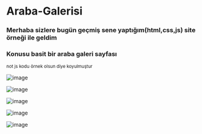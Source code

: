 # Araba-Galerisi
<h3> Merhaba sizlere bugün geçmiş sene yaptığım(html,css,js) site örneği ile geldim </h3>
<p><h3>Konusu basit bir araba galeri sayfası</h3></p>
<sup>not js kodu örnek olsun diye koyulmuştur</sup>

![image](https://github.com/EmreInanc/Araba-Galerisi/assets/169296203/b3566347-8d2e-449f-acd1-abc212baa2ac)


![image](https://github.com/EmreInanc/Araba-Galerisi/assets/169296203/5760f33e-6e89-40ec-b516-b2543cf5aaf1)


![image](https://github.com/EmreInanc/Araba-Galerisi/assets/169296203/2e09771d-d616-472f-afcd-1ddba301e180)


![image](https://github.com/EmreInanc/Araba-Galerisi/assets/169296203/0a86da18-2d9e-4042-8330-d803e76b242a)


![image](https://github.com/EmreInanc/Araba-Galerisi/assets/169296203/c288fca0-95a2-476e-b4d5-13b76ed44dab)

